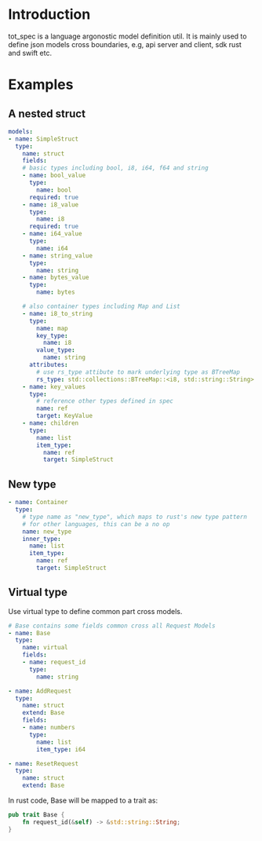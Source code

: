 # Introduction

tot_spec is a language argonostic model definition util. It is mainly used to define json models cross boundaries, e.g, api server and client, sdk rust and swift etc.

# Examples

## A nested struct

```yaml
models:
- name: SimpleStruct
  type:
    name: struct
    fields:
    # basic types including bool, i8, i64, f64 and string
    - name: bool_value
      type:
        name: bool
      required: true
    - name: i8_value
      type:
        name: i8
      required: true
    - name: i64_value
      type:
        name: i64
    - name: string_value
      type:
        name: string
    - name: bytes_value
      type:
        name: bytes

    # also container types including Map and List
    - name: i8_to_string
      type:
        name: map
        key_type:
          name: i8
        value_type:
          name: string
      attributes:
        # use rs_type attibute to mark underlying type as BTreeMap
        rs_type: std::collections::BTreeMap::<i8, std::string::String>
    - name: key_values
      type:
        # reference other types defined in spec
        name: ref
        target: KeyValue
    - name: children
      type:
        name: list
        item_type:
          name: ref
          target: SimpleStruct

```

## New type

```yaml
- name: Container
  type:
    # type name as "new_type", which maps to rust's new type pattern
    # for other languages, this can be a no op
    name: new_type
    inner_type:
      name: list
      item_type:
        name: ref
        target: SimpleStruct
```

## Virtual type

Use virtual type to define common part cross models.

```yaml
# Base contains some fields common cross all Request Models
- name: Base
  type:
    name: virtual
    fields:
    - name: request_id
      type:
        name: string

- name: AddRequest
  type:
    name: struct
    extend: Base
    fields:
    - name: numbers
      type:
        name: list
        item_type: i64

- name: ResetRequest
  type:
    name: struct
    extend: Base
```

In rust code, Base will be mapped to a trait as:

```rust
pub trait Base {
    fn request_id(&self) -> &std::string::String;
}
```
